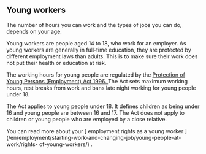 ##  Young workers

The number of hours you can work and the types of jobs you can do, depends on
your age.

Young workers are people aged 14 to 18, who work for an employer. As young
workers are generally in full-time education, they are protected by different
employment laws than adults. This is to make sure their work does not put
their health or education at risk.

The working hours for young people are regulated by the [ Protection of Young
Persons (Employment) Act 1996.
](http://www.irishstatutebook.ie/1996/en/act/pub/0016/index.html) The Act sets
maximum working hours, rest breaks from work and bans late night working for
young people under 18.

The Act applies to young people under 18. It defines children as being under
16 and young people are between 16 and 17. The Act does not apply to children
or young people who are employed by a close relative.

You can read more about your [ employment rights as a young worker
](/en/employment/starting-work-and-changing-job/young-people-at-work/rights-
of-young-workers/) .
